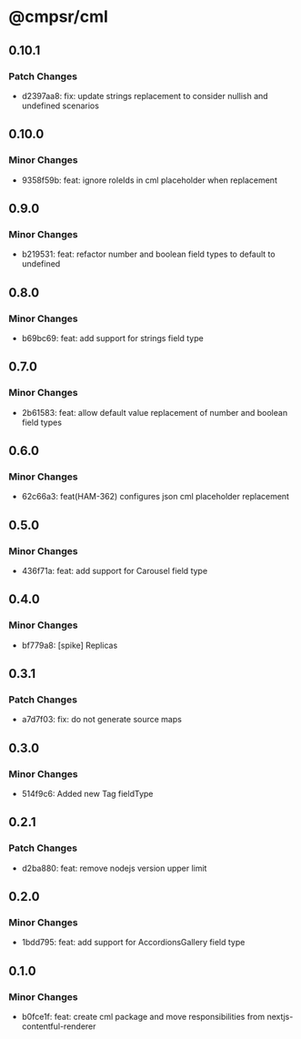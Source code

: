 # @cmpsr/cml

## 0.10.1

### Patch Changes

- d2397aa8: fix: update strings replacement to consider nullish and undefined scenarios

## 0.10.0

### Minor Changes

- 9358f59b: feat: ignore roleIds in cml placeholder when replacement

## 0.9.0

### Minor Changes

- b219531: feat: refactor number and boolean field types to default to undefined

## 0.8.0

### Minor Changes

- b69bc69: feat: add support for strings field type

## 0.7.0

### Minor Changes

- 2b61583: feat: allow default value replacement of number and boolean field types

## 0.6.0

### Minor Changes

- 62c66a3: feat(HAM-362) configures json cml placeholder replacement

## 0.5.0

### Minor Changes

- 436f71a: feat: add support for Carousel field type

## 0.4.0

### Minor Changes

- bf779a8: [spike] Replicas

## 0.3.1

### Patch Changes

- a7d7f03: fix: do not generate source maps

## 0.3.0

### Minor Changes

- 514f9c6: Added new Tag fieldType

## 0.2.1

### Patch Changes

- d2ba880: feat: remove nodejs version upper limit

## 0.2.0

### Minor Changes

- 1bdd795: feat: add support for AccordionsGallery field type

## 0.1.0

### Minor Changes

- b0fce1f: feat: create cml package and move responsibilities from nextjs-contentful-renderer
